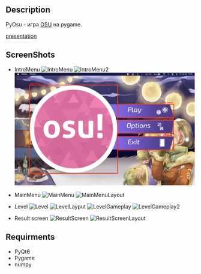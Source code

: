 ## Description

PyOsu - игра [OSU](https://en.wikipedia.org/wiki/Osu!) на pygame.

[presentation](../docs/presentation.key)

## ScreenShots

* IntroMenu
![IntroMenu](../screenshots/IntroMenu.png)
![IntroMenu2](../screenshots/IntroMenu2.png)
![IntroMenuLayout](../screenshots/IntroMenuLayout.png)

* MainMenu
![MainMenu](../screenshots/MainMenu.png)
![MainMenuLayout](../screenshots/MainMenuLayout.png)

* Level
![Level](../screenshots/Level.png)
![LevelLayput](../screenshots/LevelLayout.png)
![LevelGameplay](../screenshots/LevelGameplay.png)
![LevelGameplay2](../screenshots/LevelGamePlay2.png)

* Result screen
![ResultScreen](../screenshots/ResultScreen.png)
![ResultScreenLayout](../screenshots/ResultScreenLayout.png)

## Requirments

* PyQt6
* Pygame
* numpy